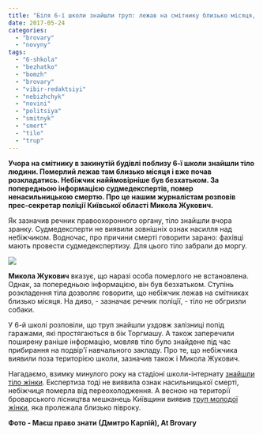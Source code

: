 ```yaml
---
title: "Біля 6-ї школи знайшли труп: лежав на смітнику близько місяця, - поліція"
date: 2017-05-24
categories: 
  - "brovary"
  - "novyny"
tags: 
  - "6-shkola"
  - "bezhatko"
  - "bomzh"
  - "brovary"
  - "vibir-redaktsiyi"
  - "nebizhchyk"
  - "novini"
  - "politsiya"
  - "smitnyk"
  - "smert"
  - "tilo"
  - "trup"
---
```


**Учора на смітнику в закинутій будівлі поблизу 6-ї школи знайшли тіло людини. Померлий лежав там близько місяця і вже почав розкладатись. Небіжчик найймовірніше був безхатьком. За попередньою інформацією судмедекспертів, помер ненасильницькою смертю. Про це нашим журналістам розповів прес-секретар поліції Київської області Микола Жукович.**

Як зазначив речник правоохоронного органу, тіло знайшли вчора зранку. Судмедексперти не виявили зовнішніх ознак насилля над небіжчиком. Водночас, про причини смерті говорити зарано: фахівці мають провести судмедекспертизу. Для цього тіло забрали до моргу.

[![](https://mpz.brovary.org/wp-content/uploads/2017/05/9701orig.jpg)](https://mpz.brovary.org/wp-content/uploads/2017/05/9701orig.jpg)

**Микола Жукович** вказує, що наразі особа померлого не встановлена. Однак, за попередньою інформацією, він був безхатьком. Ступінь розкладення тіла дозволяє говорити, що небіжчик лежав на смітниках близько місяця. На диво, - зазначає речник поліції, - тіло не обгризли собаки.

У 6-й школі розповіли, що труп знайшли уздовж залізниці попід гаражами, які простягаються в бік Торгмашу. А також заперечили поширену раніше інформацію, мовляв тіло було знайдене під час прибирання на подвір'ї навчального закладу. Про те, що небіжчика виявили поза територією школи, зазначив також і Микола Жукович.

Нагадаємо, взимку минулого року на стадіоні школи-інтернату [знайшли тіло жінки](https://mpz.brovary.org/na-brovarskomu-stadioni-znajshly-tilo-35-richnoyi-zhinky-neshhasnyj-vypadok-chy-vbyvstvo/). Експертиза тоді не виявила ознак насильницької смерті, небіжчиця померла від переохолодження. А весною на території броварського лісництва мешканець Київщини виявив [труп молодої жінки](https://mpz.brovary.org/na-terytoriyi-brovarskogo-lisnytstva-znajshly-trup-zhinky-mvs/), яка пролежала близько півроку.

**Фото - Маєш право знати (Дмитро Карпій), At Brovary**
